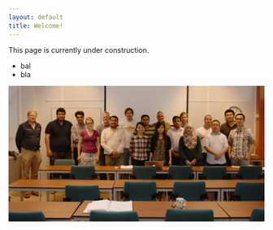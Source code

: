 ```yaml
---
layout: default
title: Welcome!
---
```


This page is currently under construction.
* bal
* bla

![members of the SIAM Student Chapter Delft](/images/group.jpg)




